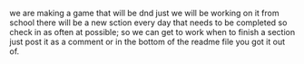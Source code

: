 we are making a game that will be dnd just we will be working on it from school there will be a new sction every day that needs to be completed so check in as often at possible; so we can get to work when to finish a section just post it as a comment or in the bottom of the readme file you got it out of.
